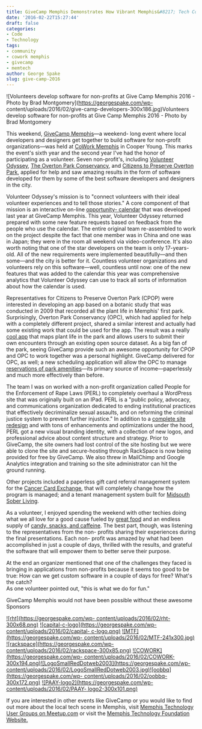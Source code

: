 ```yaml
---
title: GiveCamp Memphis Demonstrates How Vibrant Memphis&#8217; Tech Community Is
date: '2016-02-22T15:27:44'
draft: false
categories:
- Code
- Technology
tags:
- community
- cowork memphis
- givecamp
- memtech
author: George Spake
slug: give-camp-2016
---
```


![Volunteers develop software for non-profits at Give Camp Memphis 2016 -
Photo by Brad Montgomery](https://georgespake.com/wp-
content/uploads/2016/02/give-camp-developers-300x186.jpg)Volunteers develop
software for non-profits at Give Camp Memphis 2016 - Photo by Brad Montgomery

This weekend, [GiveCamp Memphis](http://www.givecampmemphis.org/)—a weekend-
long event where local developers and designers get together to build software
for non-profit organizations—was held at [CoWork
Memphis](http://coworkmemphis.com/) in Cooper Young. This marks the event's
sixth year and the second year I've had the honor of participating as a
volunteer. Seven non-profit's, including [Volunteer
Odyssey](http://volunteerodyssey.com/), [The Overton Park
Conservancy](http://www.overtonpark.org/conservancy), and [Citizens to
Preserve Overton Park](http://www.overtonparkforever.org/), applied for help
and saw amazing results in the form of software developed for them by some of
the best software developers and designers in the city.

Volunteer Odyssey's mission is to "connect volunteers with their ideal
volunteer experiences and to tell those stories." A core component of that
mission is an interactive on-line [opportunity-
calendar](http://calendar.volunteerodyssey.com/) that was developed last year
at GiveCamp Memphis. This year, Volunteer Odyssey returned prepared with some
new feature requests based on feedback from the people who use the calendar.
The entire original team re-assembled to work on the project despite the fact
that one member was in China and one was in Japan; they were in the room all
weekend via video-conference. It's also worth noting that one of the star
developers on the team is only 17-years-old. All of the new requirements were
implemented beautifully—and then some—and the city is better for it. Countless
volunteer organizations and volunteers rely on this software—well, countless
until now: one of the new features that was added to the calendar this year
was comprehensive analytics that Volunteer Odyssey can use to track all sorts
of information about how the calendar is used.

Representatives for Citizens to Preserve Overton Park (CPOP) were interested
in developing an app based on a botanic study that was conducted in 2009 that
recorded all the plant life in Memphis' first park. Surprisingly, Overton Park
Conservancy (OPC), which had applied for help with a completely different
project, shared a similar interest and actually had some existing work that
could be used for the app. The result was a really [cool
app](http://gatesofmemphis.github.io/) that maps plant life in the park and
allows users to submit their own encounters through an existing open source
dataset. As a big fan of the park, seeing GiveCamp provide such an awesome
opportunity for CPOP and OPC to work together was a personal highlight.
GiveCamp delivered for OPC, as well; a new scheduling application will allow
the OPC to manage [reservations of park
amenities](https://overtonpark.givecampmemphis.org/)—its primary source of
income—paperlessly and much more effectively than before.

The team I was on worked with a non-profit organization called People for the
Enforcement of Rape Laws (PERL) to completely overhaul a WordPress site that
was originally built on an IPad. PERL is a "public policy, advocacy, and
communications organization dedicated to ending institutional practices that
effectively decriminalize sexual assaults, and on reforming the criminal
justice system to prevent further injustice." In addition to a [complete site
redesign](https://enforcerapelaws.org/) and with tons of enhancements and
optimizations under the hood, PERL got a new visual branding identity, with a
collection of new logos, and professional advice about content structure and
strategy. Prior to GiveCamp, the site owners had lost control of the site
hosting but we were able to clone the site and secure-hosting through
RackSpace is now being provided for free by GiveCamp. We also threw in
MailChimp and Google Analytics integration and training so the site
administrator can hit the ground running.

Other projects included a paperless gift card referral management system for
the [Cancer Card Exchange](http://www.cancercardxchange.org/p/referrals.html),
that will completely change how the program is managed; and a tenant
management system built for [Midsouth Sober
Living](http://www.midsouthsoberliving.org/).

As a volunteer, I enjoyed spending the weekend with other techies doing what
we all love for a good cause fueled by [great
food](https://twitter.com/georgespake/status/701194716977750016?lang=en) and
an endless supply of [candy, snacks, and
caffeine](https://twitter.com/georgespake/status/701113496675680256?lang=en).
The best part, though, was listening to the representatives from the non-
profits sharing their experiences during the final presentations. Each non-
profit was amazed by what had been accomplished in just a couple of days,
thrilled with the results, and grateful the software that will empower them to
better serve their purpose.

At the end an organizer mentioned that one of the challenges they faced is
bringing in applications from non-profits because it seems too good to be
true: How can we get custom software in a couple of days for free? What's the
catch?  
As one volunteer pointed out, "this is what we do for fun."

GiveCamp Memphis would not have been possible without these awesome Sponsors

[![rht](https://georgespake.com/wp-
content/uploads/2016/02/rht-300x68.png)](https://www.roberthalf.com/)
[![capital-c-logo](https://georgespake.com/wp-content/uploads/2016/02/capital-
c-logo.png)](http://capitalcschool.com/) [![MTF](https://georgespake.com/wp-
content/uploads/2016/02/MTF-241x300.jpg)](http://www.memphistechnology.org/)
[![rackspace](https://georgespake.com/wp-
content/uploads/2016/02/rackspace-300x85.png)](https://www.rackspace.com)
[![COWORK](https://georgespake.com/wp-
content/uploads/2016/02/COWORK-300x194.png)](http://coworkmemphis.com/)[![LogoSmallRedDotweb2003](https://georgespake.com/wp-
content/uploads/2016/02/LogoSmallRedDotweb2003.jpg)](http://www.epimemphis.com/)[![oobbq](https://georgespake.com/wp-
content/uploads/2016/02/oobbq-300x172.png)](http://oneandonlybbq.com/)
[![PAAY-logo2](https://georgespake.com/wp-content/uploads/2016/02/PAAY-
logo2-300x101.png)](https://www.paay.co/)

If you are interested in other events like GiveCamp or you would like to find
out more about the local tech scene in Memphis, visit [Memphis Technology User
Groups on Meetup.com](http://www.meetup.com/memphis-technology-user-groups/)
or visit the [Memphis Technology Foundation
Website.](http://www.memphistechnology.org/)

